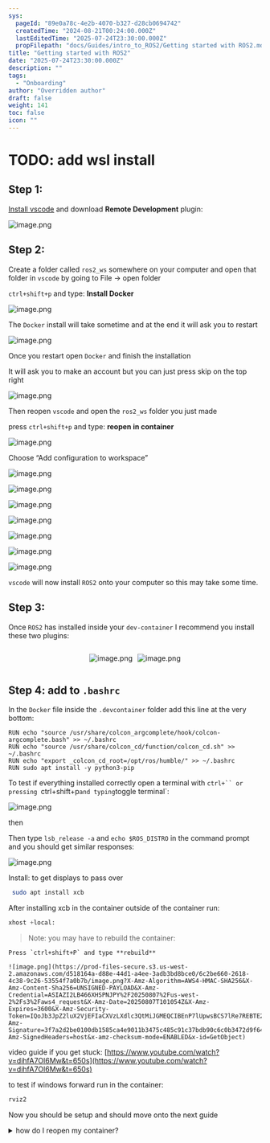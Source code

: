 ```yaml
---
sys:
  pageId: "89e0a78c-4e2b-4070-b327-d28cb0694742"
  createdTime: "2024-08-21T00:24:00.000Z"
  lastEditedTime: "2025-07-24T23:30:00.000Z"
  propFilepath: "docs/Guides/intro_to_ROS2/Getting started with ROS2.md"
title: "Getting started with ROS2"
date: "2025-07-24T23:30:00.000Z"
description: ""
tags:
  - "Onboarding"
author: "Overridden author"
draft: false
weight: 141
toc: false
icon: ""
---
```


# TODO: add wsl install

## Step 1:

[Install vscode](https://code.visualstudio.com/download) and download **Remote Development** plugin:

![image.png](https://prod-files-secure.s3.us-west-2.amazonaws.com/d518164a-d88e-44d1-a4ee-3adb3bd8bce0/efb52993-1881-4a40-b95e-6f020334f022/image.png?X-Amz-Algorithm=AWS4-HMAC-SHA256&X-Amz-Content-Sha256=UNSIGNED-PAYLOAD&X-Amz-Credential=ASIAZI2LB4664PAUS3AZ%2F20250807%2Fus-west-2%2Fs3%2Faws4_request&X-Amz-Date=20250807T101041Z&X-Amz-Expires=3600&X-Amz-Security-Token=IQoJb3JpZ2luX2VjEFIaCXVzLXdlc3QtMiJHMEUCIQDsiLt7%2FNgv3R3E5b4fFFTwEfh%2F3fDCPuwLA5jNWQMi%2FgIgHVkOQMn%2BTD5Y1YgSxpCPoczE5LJFhlc%2FGBbpC5SwC%2FYqiAQIiv%2F%2F%2F%2F%2F%2F%2F%2F%2F%2FARAAGgw2Mzc0MjMxODM4MDUiDDXIje5OE1reRObA0yrcA341%2BDxPztk0qO1mRsq8Eh%2BXBH0glf5WLM155izmfAdqDjpIVwEg%2FyjOMaq31ZfqB3oo0qPiuTTehJatfCpt%2BCpqwoooHSyG2BOQXU3sav1UbIT1OL6q9t%2FirVHOWSVTbskcXPKdyK7hWKtpmIcqzMQUBZm3yyV5G%2BLmp63BxC2d3zKzbTun2Dmic5CGksGJoVNm%2Bg57Qg1lkF%2Flm4szpYMh0EMzOycW8uiwwJkeKL%2BBYRwUySbcywHLmDZ8BRX6892ow9E5JiVrotEdxByNE7a8iMs%2BjcuwmO0aFALjbvfvtjq8NPGNgmJd8ivojQ6QpnkYa7YGAjjyYHb%2BPbk7Ynulvs%2BUkWRTREJWo1%2BD4FpPVSr%2FlAMxavirzN%2FkodmAW7wrwEeKH0VzkpQIhzx0gbQMvrE%2BfcCE2McQNa9bmISaFr1s4WktBEsuonD43Xv57QKYYfMv5mp5ckbzyXkC6wiMAOrQ2dytNTv3DPaiDkmNsL4bQZpcUwdsjrT59cNqjot%2Fyh4cCMufqkdcszyGgodYDi1ToO0RlGcD%2BJLTLcP3OQAoFGqkPH7Yhww7xCzUsAFCQo2exL630EB7mjWRVDTDykrKxQJMtNH5P5IRLd7A9IJeb6l%2FljZDk7oGMLPj0cQGOqUB9S0bj8SDpLvzqfSwgjyxo2vdQB0T2F5kio3HULWXJQWUPlkDIlk5Hzo86Cego28E1ZGU4rJRDSisux17kvAYCXDy1HhdvTowVas2o8t5e52NipOzfKA35euUg0%2FPNQmZhWqXZPf3SLHOffFZSHQVlcnw4Ilx8%2BAdTDAglU6oubmvFrp%2FhEZVL3svhtAdw5FNJop%2FoyqEsaF1OctfMMc4Xj1f2we%2F&X-Amz-Signature=ba1afd7fd47e4321164fd5e79cd3bea1bf5b0484da9ce04138616939c0f27c21&X-Amz-SignedHeaders=host&x-amz-checksum-mode=ENABLED&x-id=GetObject)

## Step 2:

Create a folder called `ros2_ws` somewhere on your computer and open that folder in `vscode` by going to File → open folder 

`ctrl+shift+p` and type: **Install Docker**

![image.png](https://prod-files-secure.s3.us-west-2.amazonaws.com/d518164a-d88e-44d1-a4ee-3adb3bd8bce0/2269dc0e-1cd5-47ff-bceb-c04ad9b2eab0/image.png?X-Amz-Algorithm=AWS4-HMAC-SHA256&X-Amz-Content-Sha256=UNSIGNED-PAYLOAD&X-Amz-Credential=ASIAZI2LB4664PAUS3AZ%2F20250807%2Fus-west-2%2Fs3%2Faws4_request&X-Amz-Date=20250807T101041Z&X-Amz-Expires=3600&X-Amz-Security-Token=IQoJb3JpZ2luX2VjEFIaCXVzLXdlc3QtMiJHMEUCIQDsiLt7%2FNgv3R3E5b4fFFTwEfh%2F3fDCPuwLA5jNWQMi%2FgIgHVkOQMn%2BTD5Y1YgSxpCPoczE5LJFhlc%2FGBbpC5SwC%2FYqiAQIiv%2F%2F%2F%2F%2F%2F%2F%2F%2F%2FARAAGgw2Mzc0MjMxODM4MDUiDDXIje5OE1reRObA0yrcA341%2BDxPztk0qO1mRsq8Eh%2BXBH0glf5WLM155izmfAdqDjpIVwEg%2FyjOMaq31ZfqB3oo0qPiuTTehJatfCpt%2BCpqwoooHSyG2BOQXU3sav1UbIT1OL6q9t%2FirVHOWSVTbskcXPKdyK7hWKtpmIcqzMQUBZm3yyV5G%2BLmp63BxC2d3zKzbTun2Dmic5CGksGJoVNm%2Bg57Qg1lkF%2Flm4szpYMh0EMzOycW8uiwwJkeKL%2BBYRwUySbcywHLmDZ8BRX6892ow9E5JiVrotEdxByNE7a8iMs%2BjcuwmO0aFALjbvfvtjq8NPGNgmJd8ivojQ6QpnkYa7YGAjjyYHb%2BPbk7Ynulvs%2BUkWRTREJWo1%2BD4FpPVSr%2FlAMxavirzN%2FkodmAW7wrwEeKH0VzkpQIhzx0gbQMvrE%2BfcCE2McQNa9bmISaFr1s4WktBEsuonD43Xv57QKYYfMv5mp5ckbzyXkC6wiMAOrQ2dytNTv3DPaiDkmNsL4bQZpcUwdsjrT59cNqjot%2Fyh4cCMufqkdcszyGgodYDi1ToO0RlGcD%2BJLTLcP3OQAoFGqkPH7Yhww7xCzUsAFCQo2exL630EB7mjWRVDTDykrKxQJMtNH5P5IRLd7A9IJeb6l%2FljZDk7oGMLPj0cQGOqUB9S0bj8SDpLvzqfSwgjyxo2vdQB0T2F5kio3HULWXJQWUPlkDIlk5Hzo86Cego28E1ZGU4rJRDSisux17kvAYCXDy1HhdvTowVas2o8t5e52NipOzfKA35euUg0%2FPNQmZhWqXZPf3SLHOffFZSHQVlcnw4Ilx8%2BAdTDAglU6oubmvFrp%2FhEZVL3svhtAdw5FNJop%2FoyqEsaF1OctfMMc4Xj1f2we%2F&X-Amz-Signature=98bbb2e47c9d57ed586ab45aed283b7cdb7fc8429f754a632a8393c61cc21c6e&X-Amz-SignedHeaders=host&x-amz-checksum-mode=ENABLED&x-id=GetObject)

The `Docker` install will take sometime and at the end it will ask you to restart

![image.png](https://prod-files-secure.s3.us-west-2.amazonaws.com/d518164a-d88e-44d1-a4ee-3adb3bd8bce0/ed233f78-be33-4b1f-b89c-9c346c0e961e/image.png?X-Amz-Algorithm=AWS4-HMAC-SHA256&X-Amz-Content-Sha256=UNSIGNED-PAYLOAD&X-Amz-Credential=ASIAZI2LB4664PAUS3AZ%2F20250807%2Fus-west-2%2Fs3%2Faws4_request&X-Amz-Date=20250807T101041Z&X-Amz-Expires=3600&X-Amz-Security-Token=IQoJb3JpZ2luX2VjEFIaCXVzLXdlc3QtMiJHMEUCIQDsiLt7%2FNgv3R3E5b4fFFTwEfh%2F3fDCPuwLA5jNWQMi%2FgIgHVkOQMn%2BTD5Y1YgSxpCPoczE5LJFhlc%2FGBbpC5SwC%2FYqiAQIiv%2F%2F%2F%2F%2F%2F%2F%2F%2F%2FARAAGgw2Mzc0MjMxODM4MDUiDDXIje5OE1reRObA0yrcA341%2BDxPztk0qO1mRsq8Eh%2BXBH0glf5WLM155izmfAdqDjpIVwEg%2FyjOMaq31ZfqB3oo0qPiuTTehJatfCpt%2BCpqwoooHSyG2BOQXU3sav1UbIT1OL6q9t%2FirVHOWSVTbskcXPKdyK7hWKtpmIcqzMQUBZm3yyV5G%2BLmp63BxC2d3zKzbTun2Dmic5CGksGJoVNm%2Bg57Qg1lkF%2Flm4szpYMh0EMzOycW8uiwwJkeKL%2BBYRwUySbcywHLmDZ8BRX6892ow9E5JiVrotEdxByNE7a8iMs%2BjcuwmO0aFALjbvfvtjq8NPGNgmJd8ivojQ6QpnkYa7YGAjjyYHb%2BPbk7Ynulvs%2BUkWRTREJWo1%2BD4FpPVSr%2FlAMxavirzN%2FkodmAW7wrwEeKH0VzkpQIhzx0gbQMvrE%2BfcCE2McQNa9bmISaFr1s4WktBEsuonD43Xv57QKYYfMv5mp5ckbzyXkC6wiMAOrQ2dytNTv3DPaiDkmNsL4bQZpcUwdsjrT59cNqjot%2Fyh4cCMufqkdcszyGgodYDi1ToO0RlGcD%2BJLTLcP3OQAoFGqkPH7Yhww7xCzUsAFCQo2exL630EB7mjWRVDTDykrKxQJMtNH5P5IRLd7A9IJeb6l%2FljZDk7oGMLPj0cQGOqUB9S0bj8SDpLvzqfSwgjyxo2vdQB0T2F5kio3HULWXJQWUPlkDIlk5Hzo86Cego28E1ZGU4rJRDSisux17kvAYCXDy1HhdvTowVas2o8t5e52NipOzfKA35euUg0%2FPNQmZhWqXZPf3SLHOffFZSHQVlcnw4Ilx8%2BAdTDAglU6oubmvFrp%2FhEZVL3svhtAdw5FNJop%2FoyqEsaF1OctfMMc4Xj1f2we%2F&X-Amz-Signature=83252d6b57ad07a203076405a06feb42f16ad3517dd4f4bb1e30068b4abebff4&X-Amz-SignedHeaders=host&x-amz-checksum-mode=ENABLED&x-id=GetObject)

Once you restart open `Docker` and finish the installation

It will ask you to make an account but you can just press skip on the top right

![image.png](https://prod-files-secure.s3.us-west-2.amazonaws.com/d518164a-d88e-44d1-a4ee-3adb3bd8bce0/21010ad9-1659-4fd9-9f59-9932a09b2a3d/image.png?X-Amz-Algorithm=AWS4-HMAC-SHA256&X-Amz-Content-Sha256=UNSIGNED-PAYLOAD&X-Amz-Credential=ASIAZI2LB4664PAUS3AZ%2F20250807%2Fus-west-2%2Fs3%2Faws4_request&X-Amz-Date=20250807T101041Z&X-Amz-Expires=3600&X-Amz-Security-Token=IQoJb3JpZ2luX2VjEFIaCXVzLXdlc3QtMiJHMEUCIQDsiLt7%2FNgv3R3E5b4fFFTwEfh%2F3fDCPuwLA5jNWQMi%2FgIgHVkOQMn%2BTD5Y1YgSxpCPoczE5LJFhlc%2FGBbpC5SwC%2FYqiAQIiv%2F%2F%2F%2F%2F%2F%2F%2F%2F%2FARAAGgw2Mzc0MjMxODM4MDUiDDXIje5OE1reRObA0yrcA341%2BDxPztk0qO1mRsq8Eh%2BXBH0glf5WLM155izmfAdqDjpIVwEg%2FyjOMaq31ZfqB3oo0qPiuTTehJatfCpt%2BCpqwoooHSyG2BOQXU3sav1UbIT1OL6q9t%2FirVHOWSVTbskcXPKdyK7hWKtpmIcqzMQUBZm3yyV5G%2BLmp63BxC2d3zKzbTun2Dmic5CGksGJoVNm%2Bg57Qg1lkF%2Flm4szpYMh0EMzOycW8uiwwJkeKL%2BBYRwUySbcywHLmDZ8BRX6892ow9E5JiVrotEdxByNE7a8iMs%2BjcuwmO0aFALjbvfvtjq8NPGNgmJd8ivojQ6QpnkYa7YGAjjyYHb%2BPbk7Ynulvs%2BUkWRTREJWo1%2BD4FpPVSr%2FlAMxavirzN%2FkodmAW7wrwEeKH0VzkpQIhzx0gbQMvrE%2BfcCE2McQNa9bmISaFr1s4WktBEsuonD43Xv57QKYYfMv5mp5ckbzyXkC6wiMAOrQ2dytNTv3DPaiDkmNsL4bQZpcUwdsjrT59cNqjot%2Fyh4cCMufqkdcszyGgodYDi1ToO0RlGcD%2BJLTLcP3OQAoFGqkPH7Yhww7xCzUsAFCQo2exL630EB7mjWRVDTDykrKxQJMtNH5P5IRLd7A9IJeb6l%2FljZDk7oGMLPj0cQGOqUB9S0bj8SDpLvzqfSwgjyxo2vdQB0T2F5kio3HULWXJQWUPlkDIlk5Hzo86Cego28E1ZGU4rJRDSisux17kvAYCXDy1HhdvTowVas2o8t5e52NipOzfKA35euUg0%2FPNQmZhWqXZPf3SLHOffFZSHQVlcnw4Ilx8%2BAdTDAglU6oubmvFrp%2FhEZVL3svhtAdw5FNJop%2FoyqEsaF1OctfMMc4Xj1f2we%2F&X-Amz-Signature=6e4ea7904d4a512afbfc4750e4e297c35d078f7b692fa0db2c230d0d0c764c88&X-Amz-SignedHeaders=host&x-amz-checksum-mode=ENABLED&x-id=GetObject)

Then reopen `vscode` and open the `ros2_ws` folder you just made

press `ctrl+shift+p` and type: **reopen in container**

![image.png](https://prod-files-secure.s3.us-west-2.amazonaws.com/d518164a-d88e-44d1-a4ee-3adb3bd8bce0/4e93b8c2-41ad-488c-8095-c74205196118/image.png?X-Amz-Algorithm=AWS4-HMAC-SHA256&X-Amz-Content-Sha256=UNSIGNED-PAYLOAD&X-Amz-Credential=ASIAZI2LB4664PAUS3AZ%2F20250807%2Fus-west-2%2Fs3%2Faws4_request&X-Amz-Date=20250807T101041Z&X-Amz-Expires=3600&X-Amz-Security-Token=IQoJb3JpZ2luX2VjEFIaCXVzLXdlc3QtMiJHMEUCIQDsiLt7%2FNgv3R3E5b4fFFTwEfh%2F3fDCPuwLA5jNWQMi%2FgIgHVkOQMn%2BTD5Y1YgSxpCPoczE5LJFhlc%2FGBbpC5SwC%2FYqiAQIiv%2F%2F%2F%2F%2F%2F%2F%2F%2F%2FARAAGgw2Mzc0MjMxODM4MDUiDDXIje5OE1reRObA0yrcA341%2BDxPztk0qO1mRsq8Eh%2BXBH0glf5WLM155izmfAdqDjpIVwEg%2FyjOMaq31ZfqB3oo0qPiuTTehJatfCpt%2BCpqwoooHSyG2BOQXU3sav1UbIT1OL6q9t%2FirVHOWSVTbskcXPKdyK7hWKtpmIcqzMQUBZm3yyV5G%2BLmp63BxC2d3zKzbTun2Dmic5CGksGJoVNm%2Bg57Qg1lkF%2Flm4szpYMh0EMzOycW8uiwwJkeKL%2BBYRwUySbcywHLmDZ8BRX6892ow9E5JiVrotEdxByNE7a8iMs%2BjcuwmO0aFALjbvfvtjq8NPGNgmJd8ivojQ6QpnkYa7YGAjjyYHb%2BPbk7Ynulvs%2BUkWRTREJWo1%2BD4FpPVSr%2FlAMxavirzN%2FkodmAW7wrwEeKH0VzkpQIhzx0gbQMvrE%2BfcCE2McQNa9bmISaFr1s4WktBEsuonD43Xv57QKYYfMv5mp5ckbzyXkC6wiMAOrQ2dytNTv3DPaiDkmNsL4bQZpcUwdsjrT59cNqjot%2Fyh4cCMufqkdcszyGgodYDi1ToO0RlGcD%2BJLTLcP3OQAoFGqkPH7Yhww7xCzUsAFCQo2exL630EB7mjWRVDTDykrKxQJMtNH5P5IRLd7A9IJeb6l%2FljZDk7oGMLPj0cQGOqUB9S0bj8SDpLvzqfSwgjyxo2vdQB0T2F5kio3HULWXJQWUPlkDIlk5Hzo86Cego28E1ZGU4rJRDSisux17kvAYCXDy1HhdvTowVas2o8t5e52NipOzfKA35euUg0%2FPNQmZhWqXZPf3SLHOffFZSHQVlcnw4Ilx8%2BAdTDAglU6oubmvFrp%2FhEZVL3svhtAdw5FNJop%2FoyqEsaF1OctfMMc4Xj1f2we%2F&X-Amz-Signature=b486652cfa04b41d665274d8bbdd9c464e34ded71104159a17c6950071dabca4&X-Amz-SignedHeaders=host&x-amz-checksum-mode=ENABLED&x-id=GetObject)

Choose “Add configuration to workspace”

![image.png](https://prod-files-secure.s3.us-west-2.amazonaws.com/d518164a-d88e-44d1-a4ee-3adb3bd8bce0/9560b282-5060-4989-ba37-97e7b2c22476/image.png?X-Amz-Algorithm=AWS4-HMAC-SHA256&X-Amz-Content-Sha256=UNSIGNED-PAYLOAD&X-Amz-Credential=ASIAZI2LB4664PAUS3AZ%2F20250807%2Fus-west-2%2Fs3%2Faws4_request&X-Amz-Date=20250807T101041Z&X-Amz-Expires=3600&X-Amz-Security-Token=IQoJb3JpZ2luX2VjEFIaCXVzLXdlc3QtMiJHMEUCIQDsiLt7%2FNgv3R3E5b4fFFTwEfh%2F3fDCPuwLA5jNWQMi%2FgIgHVkOQMn%2BTD5Y1YgSxpCPoczE5LJFhlc%2FGBbpC5SwC%2FYqiAQIiv%2F%2F%2F%2F%2F%2F%2F%2F%2F%2FARAAGgw2Mzc0MjMxODM4MDUiDDXIje5OE1reRObA0yrcA341%2BDxPztk0qO1mRsq8Eh%2BXBH0glf5WLM155izmfAdqDjpIVwEg%2FyjOMaq31ZfqB3oo0qPiuTTehJatfCpt%2BCpqwoooHSyG2BOQXU3sav1UbIT1OL6q9t%2FirVHOWSVTbskcXPKdyK7hWKtpmIcqzMQUBZm3yyV5G%2BLmp63BxC2d3zKzbTun2Dmic5CGksGJoVNm%2Bg57Qg1lkF%2Flm4szpYMh0EMzOycW8uiwwJkeKL%2BBYRwUySbcywHLmDZ8BRX6892ow9E5JiVrotEdxByNE7a8iMs%2BjcuwmO0aFALjbvfvtjq8NPGNgmJd8ivojQ6QpnkYa7YGAjjyYHb%2BPbk7Ynulvs%2BUkWRTREJWo1%2BD4FpPVSr%2FlAMxavirzN%2FkodmAW7wrwEeKH0VzkpQIhzx0gbQMvrE%2BfcCE2McQNa9bmISaFr1s4WktBEsuonD43Xv57QKYYfMv5mp5ckbzyXkC6wiMAOrQ2dytNTv3DPaiDkmNsL4bQZpcUwdsjrT59cNqjot%2Fyh4cCMufqkdcszyGgodYDi1ToO0RlGcD%2BJLTLcP3OQAoFGqkPH7Yhww7xCzUsAFCQo2exL630EB7mjWRVDTDykrKxQJMtNH5P5IRLd7A9IJeb6l%2FljZDk7oGMLPj0cQGOqUB9S0bj8SDpLvzqfSwgjyxo2vdQB0T2F5kio3HULWXJQWUPlkDIlk5Hzo86Cego28E1ZGU4rJRDSisux17kvAYCXDy1HhdvTowVas2o8t5e52NipOzfKA35euUg0%2FPNQmZhWqXZPf3SLHOffFZSHQVlcnw4Ilx8%2BAdTDAglU6oubmvFrp%2FhEZVL3svhtAdw5FNJop%2FoyqEsaF1OctfMMc4Xj1f2we%2F&X-Amz-Signature=54f0987d94205d57753142b5e87b6c81d9b4c9c6411423866ce3661aa8b650d6&X-Amz-SignedHeaders=host&x-amz-checksum-mode=ENABLED&x-id=GetObject)

![image.png](https://prod-files-secure.s3.us-west-2.amazonaws.com/d518164a-d88e-44d1-a4ee-3adb3bd8bce0/2ee63f81-886b-48e8-a553-dc6e5eac99e4/image.png?X-Amz-Algorithm=AWS4-HMAC-SHA256&X-Amz-Content-Sha256=UNSIGNED-PAYLOAD&X-Amz-Credential=ASIAZI2LB4664PAUS3AZ%2F20250807%2Fus-west-2%2Fs3%2Faws4_request&X-Amz-Date=20250807T101041Z&X-Amz-Expires=3600&X-Amz-Security-Token=IQoJb3JpZ2luX2VjEFIaCXVzLXdlc3QtMiJHMEUCIQDsiLt7%2FNgv3R3E5b4fFFTwEfh%2F3fDCPuwLA5jNWQMi%2FgIgHVkOQMn%2BTD5Y1YgSxpCPoczE5LJFhlc%2FGBbpC5SwC%2FYqiAQIiv%2F%2F%2F%2F%2F%2F%2F%2F%2F%2FARAAGgw2Mzc0MjMxODM4MDUiDDXIje5OE1reRObA0yrcA341%2BDxPztk0qO1mRsq8Eh%2BXBH0glf5WLM155izmfAdqDjpIVwEg%2FyjOMaq31ZfqB3oo0qPiuTTehJatfCpt%2BCpqwoooHSyG2BOQXU3sav1UbIT1OL6q9t%2FirVHOWSVTbskcXPKdyK7hWKtpmIcqzMQUBZm3yyV5G%2BLmp63BxC2d3zKzbTun2Dmic5CGksGJoVNm%2Bg57Qg1lkF%2Flm4szpYMh0EMzOycW8uiwwJkeKL%2BBYRwUySbcywHLmDZ8BRX6892ow9E5JiVrotEdxByNE7a8iMs%2BjcuwmO0aFALjbvfvtjq8NPGNgmJd8ivojQ6QpnkYa7YGAjjyYHb%2BPbk7Ynulvs%2BUkWRTREJWo1%2BD4FpPVSr%2FlAMxavirzN%2FkodmAW7wrwEeKH0VzkpQIhzx0gbQMvrE%2BfcCE2McQNa9bmISaFr1s4WktBEsuonD43Xv57QKYYfMv5mp5ckbzyXkC6wiMAOrQ2dytNTv3DPaiDkmNsL4bQZpcUwdsjrT59cNqjot%2Fyh4cCMufqkdcszyGgodYDi1ToO0RlGcD%2BJLTLcP3OQAoFGqkPH7Yhww7xCzUsAFCQo2exL630EB7mjWRVDTDykrKxQJMtNH5P5IRLd7A9IJeb6l%2FljZDk7oGMLPj0cQGOqUB9S0bj8SDpLvzqfSwgjyxo2vdQB0T2F5kio3HULWXJQWUPlkDIlk5Hzo86Cego28E1ZGU4rJRDSisux17kvAYCXDy1HhdvTowVas2o8t5e52NipOzfKA35euUg0%2FPNQmZhWqXZPf3SLHOffFZSHQVlcnw4Ilx8%2BAdTDAglU6oubmvFrp%2FhEZVL3svhtAdw5FNJop%2FoyqEsaF1OctfMMc4Xj1f2we%2F&X-Amz-Signature=7507ed713bf0ab4ff97e6eabd20f62c14c06257d0745fb93036cff09864d4adf&X-Amz-SignedHeaders=host&x-amz-checksum-mode=ENABLED&x-id=GetObject)

![image.png](https://prod-files-secure.s3.us-west-2.amazonaws.com/d518164a-d88e-44d1-a4ee-3adb3bd8bce0/e0fd626c-c8b6-4b2c-95d1-fa4c26514504/image.png?X-Amz-Algorithm=AWS4-HMAC-SHA256&X-Amz-Content-Sha256=UNSIGNED-PAYLOAD&X-Amz-Credential=ASIAZI2LB4664PAUS3AZ%2F20250807%2Fus-west-2%2Fs3%2Faws4_request&X-Amz-Date=20250807T101041Z&X-Amz-Expires=3600&X-Amz-Security-Token=IQoJb3JpZ2luX2VjEFIaCXVzLXdlc3QtMiJHMEUCIQDsiLt7%2FNgv3R3E5b4fFFTwEfh%2F3fDCPuwLA5jNWQMi%2FgIgHVkOQMn%2BTD5Y1YgSxpCPoczE5LJFhlc%2FGBbpC5SwC%2FYqiAQIiv%2F%2F%2F%2F%2F%2F%2F%2F%2F%2FARAAGgw2Mzc0MjMxODM4MDUiDDXIje5OE1reRObA0yrcA341%2BDxPztk0qO1mRsq8Eh%2BXBH0glf5WLM155izmfAdqDjpIVwEg%2FyjOMaq31ZfqB3oo0qPiuTTehJatfCpt%2BCpqwoooHSyG2BOQXU3sav1UbIT1OL6q9t%2FirVHOWSVTbskcXPKdyK7hWKtpmIcqzMQUBZm3yyV5G%2BLmp63BxC2d3zKzbTun2Dmic5CGksGJoVNm%2Bg57Qg1lkF%2Flm4szpYMh0EMzOycW8uiwwJkeKL%2BBYRwUySbcywHLmDZ8BRX6892ow9E5JiVrotEdxByNE7a8iMs%2BjcuwmO0aFALjbvfvtjq8NPGNgmJd8ivojQ6QpnkYa7YGAjjyYHb%2BPbk7Ynulvs%2BUkWRTREJWo1%2BD4FpPVSr%2FlAMxavirzN%2FkodmAW7wrwEeKH0VzkpQIhzx0gbQMvrE%2BfcCE2McQNa9bmISaFr1s4WktBEsuonD43Xv57QKYYfMv5mp5ckbzyXkC6wiMAOrQ2dytNTv3DPaiDkmNsL4bQZpcUwdsjrT59cNqjot%2Fyh4cCMufqkdcszyGgodYDi1ToO0RlGcD%2BJLTLcP3OQAoFGqkPH7Yhww7xCzUsAFCQo2exL630EB7mjWRVDTDykrKxQJMtNH5P5IRLd7A9IJeb6l%2FljZDk7oGMLPj0cQGOqUB9S0bj8SDpLvzqfSwgjyxo2vdQB0T2F5kio3HULWXJQWUPlkDIlk5Hzo86Cego28E1ZGU4rJRDSisux17kvAYCXDy1HhdvTowVas2o8t5e52NipOzfKA35euUg0%2FPNQmZhWqXZPf3SLHOffFZSHQVlcnw4Ilx8%2BAdTDAglU6oubmvFrp%2FhEZVL3svhtAdw5FNJop%2FoyqEsaF1OctfMMc4Xj1f2we%2F&X-Amz-Signature=bf5e86b6d87c55c95065ce1bab2a9081c2b1afbd7f019af277a9e8f5b0346cff&X-Amz-SignedHeaders=host&x-amz-checksum-mode=ENABLED&x-id=GetObject)

![image.png](https://prod-files-secure.s3.us-west-2.amazonaws.com/d518164a-d88e-44d1-a4ee-3adb3bd8bce0/a2e13f50-d2ab-4719-a4c2-7ced634bfc9d/image.png?X-Amz-Algorithm=AWS4-HMAC-SHA256&X-Amz-Content-Sha256=UNSIGNED-PAYLOAD&X-Amz-Credential=ASIAZI2LB4664PAUS3AZ%2F20250807%2Fus-west-2%2Fs3%2Faws4_request&X-Amz-Date=20250807T101041Z&X-Amz-Expires=3600&X-Amz-Security-Token=IQoJb3JpZ2luX2VjEFIaCXVzLXdlc3QtMiJHMEUCIQDsiLt7%2FNgv3R3E5b4fFFTwEfh%2F3fDCPuwLA5jNWQMi%2FgIgHVkOQMn%2BTD5Y1YgSxpCPoczE5LJFhlc%2FGBbpC5SwC%2FYqiAQIiv%2F%2F%2F%2F%2F%2F%2F%2F%2F%2FARAAGgw2Mzc0MjMxODM4MDUiDDXIje5OE1reRObA0yrcA341%2BDxPztk0qO1mRsq8Eh%2BXBH0glf5WLM155izmfAdqDjpIVwEg%2FyjOMaq31ZfqB3oo0qPiuTTehJatfCpt%2BCpqwoooHSyG2BOQXU3sav1UbIT1OL6q9t%2FirVHOWSVTbskcXPKdyK7hWKtpmIcqzMQUBZm3yyV5G%2BLmp63BxC2d3zKzbTun2Dmic5CGksGJoVNm%2Bg57Qg1lkF%2Flm4szpYMh0EMzOycW8uiwwJkeKL%2BBYRwUySbcywHLmDZ8BRX6892ow9E5JiVrotEdxByNE7a8iMs%2BjcuwmO0aFALjbvfvtjq8NPGNgmJd8ivojQ6QpnkYa7YGAjjyYHb%2BPbk7Ynulvs%2BUkWRTREJWo1%2BD4FpPVSr%2FlAMxavirzN%2FkodmAW7wrwEeKH0VzkpQIhzx0gbQMvrE%2BfcCE2McQNa9bmISaFr1s4WktBEsuonD43Xv57QKYYfMv5mp5ckbzyXkC6wiMAOrQ2dytNTv3DPaiDkmNsL4bQZpcUwdsjrT59cNqjot%2Fyh4cCMufqkdcszyGgodYDi1ToO0RlGcD%2BJLTLcP3OQAoFGqkPH7Yhww7xCzUsAFCQo2exL630EB7mjWRVDTDykrKxQJMtNH5P5IRLd7A9IJeb6l%2FljZDk7oGMLPj0cQGOqUB9S0bj8SDpLvzqfSwgjyxo2vdQB0T2F5kio3HULWXJQWUPlkDIlk5Hzo86Cego28E1ZGU4rJRDSisux17kvAYCXDy1HhdvTowVas2o8t5e52NipOzfKA35euUg0%2FPNQmZhWqXZPf3SLHOffFZSHQVlcnw4Ilx8%2BAdTDAglU6oubmvFrp%2FhEZVL3svhtAdw5FNJop%2FoyqEsaF1OctfMMc4Xj1f2we%2F&X-Amz-Signature=83790da51c1c764a50944876a4c16aa21f385ee58a13d3b6ceb9174cb42624a3&X-Amz-SignedHeaders=host&x-amz-checksum-mode=ENABLED&x-id=GetObject)

![image.png](https://prod-files-secure.s3.us-west-2.amazonaws.com/d518164a-d88e-44d1-a4ee-3adb3bd8bce0/6cc478ad-aaba-4bf7-9fcc-403277ab896c/image.png?X-Amz-Algorithm=AWS4-HMAC-SHA256&X-Amz-Content-Sha256=UNSIGNED-PAYLOAD&X-Amz-Credential=ASIAZI2LB4664PAUS3AZ%2F20250807%2Fus-west-2%2Fs3%2Faws4_request&X-Amz-Date=20250807T101041Z&X-Amz-Expires=3600&X-Amz-Security-Token=IQoJb3JpZ2luX2VjEFIaCXVzLXdlc3QtMiJHMEUCIQDsiLt7%2FNgv3R3E5b4fFFTwEfh%2F3fDCPuwLA5jNWQMi%2FgIgHVkOQMn%2BTD5Y1YgSxpCPoczE5LJFhlc%2FGBbpC5SwC%2FYqiAQIiv%2F%2F%2F%2F%2F%2F%2F%2F%2F%2FARAAGgw2Mzc0MjMxODM4MDUiDDXIje5OE1reRObA0yrcA341%2BDxPztk0qO1mRsq8Eh%2BXBH0glf5WLM155izmfAdqDjpIVwEg%2FyjOMaq31ZfqB3oo0qPiuTTehJatfCpt%2BCpqwoooHSyG2BOQXU3sav1UbIT1OL6q9t%2FirVHOWSVTbskcXPKdyK7hWKtpmIcqzMQUBZm3yyV5G%2BLmp63BxC2d3zKzbTun2Dmic5CGksGJoVNm%2Bg57Qg1lkF%2Flm4szpYMh0EMzOycW8uiwwJkeKL%2BBYRwUySbcywHLmDZ8BRX6892ow9E5JiVrotEdxByNE7a8iMs%2BjcuwmO0aFALjbvfvtjq8NPGNgmJd8ivojQ6QpnkYa7YGAjjyYHb%2BPbk7Ynulvs%2BUkWRTREJWo1%2BD4FpPVSr%2FlAMxavirzN%2FkodmAW7wrwEeKH0VzkpQIhzx0gbQMvrE%2BfcCE2McQNa9bmISaFr1s4WktBEsuonD43Xv57QKYYfMv5mp5ckbzyXkC6wiMAOrQ2dytNTv3DPaiDkmNsL4bQZpcUwdsjrT59cNqjot%2Fyh4cCMufqkdcszyGgodYDi1ToO0RlGcD%2BJLTLcP3OQAoFGqkPH7Yhww7xCzUsAFCQo2exL630EB7mjWRVDTDykrKxQJMtNH5P5IRLd7A9IJeb6l%2FljZDk7oGMLPj0cQGOqUB9S0bj8SDpLvzqfSwgjyxo2vdQB0T2F5kio3HULWXJQWUPlkDIlk5Hzo86Cego28E1ZGU4rJRDSisux17kvAYCXDy1HhdvTowVas2o8t5e52NipOzfKA35euUg0%2FPNQmZhWqXZPf3SLHOffFZSHQVlcnw4Ilx8%2BAdTDAglU6oubmvFrp%2FhEZVL3svhtAdw5FNJop%2FoyqEsaF1OctfMMc4Xj1f2we%2F&X-Amz-Signature=8cd051f3e3ca3148ec737cf2addc855ca88d5c167a3cc83258c2f6c12c8a9969&X-Amz-SignedHeaders=host&x-amz-checksum-mode=ENABLED&x-id=GetObject)

![image.png](https://prod-files-secure.s3.us-west-2.amazonaws.com/d518164a-d88e-44d1-a4ee-3adb3bd8bce0/53255b28-f75e-430f-b9e3-c0ac8577e42b/image.png?X-Amz-Algorithm=AWS4-HMAC-SHA256&X-Amz-Content-Sha256=UNSIGNED-PAYLOAD&X-Amz-Credential=ASIAZI2LB4664PAUS3AZ%2F20250807%2Fus-west-2%2Fs3%2Faws4_request&X-Amz-Date=20250807T101041Z&X-Amz-Expires=3600&X-Amz-Security-Token=IQoJb3JpZ2luX2VjEFIaCXVzLXdlc3QtMiJHMEUCIQDsiLt7%2FNgv3R3E5b4fFFTwEfh%2F3fDCPuwLA5jNWQMi%2FgIgHVkOQMn%2BTD5Y1YgSxpCPoczE5LJFhlc%2FGBbpC5SwC%2FYqiAQIiv%2F%2F%2F%2F%2F%2F%2F%2F%2F%2FARAAGgw2Mzc0MjMxODM4MDUiDDXIje5OE1reRObA0yrcA341%2BDxPztk0qO1mRsq8Eh%2BXBH0glf5WLM155izmfAdqDjpIVwEg%2FyjOMaq31ZfqB3oo0qPiuTTehJatfCpt%2BCpqwoooHSyG2BOQXU3sav1UbIT1OL6q9t%2FirVHOWSVTbskcXPKdyK7hWKtpmIcqzMQUBZm3yyV5G%2BLmp63BxC2d3zKzbTun2Dmic5CGksGJoVNm%2Bg57Qg1lkF%2Flm4szpYMh0EMzOycW8uiwwJkeKL%2BBYRwUySbcywHLmDZ8BRX6892ow9E5JiVrotEdxByNE7a8iMs%2BjcuwmO0aFALjbvfvtjq8NPGNgmJd8ivojQ6QpnkYa7YGAjjyYHb%2BPbk7Ynulvs%2BUkWRTREJWo1%2BD4FpPVSr%2FlAMxavirzN%2FkodmAW7wrwEeKH0VzkpQIhzx0gbQMvrE%2BfcCE2McQNa9bmISaFr1s4WktBEsuonD43Xv57QKYYfMv5mp5ckbzyXkC6wiMAOrQ2dytNTv3DPaiDkmNsL4bQZpcUwdsjrT59cNqjot%2Fyh4cCMufqkdcszyGgodYDi1ToO0RlGcD%2BJLTLcP3OQAoFGqkPH7Yhww7xCzUsAFCQo2exL630EB7mjWRVDTDykrKxQJMtNH5P5IRLd7A9IJeb6l%2FljZDk7oGMLPj0cQGOqUB9S0bj8SDpLvzqfSwgjyxo2vdQB0T2F5kio3HULWXJQWUPlkDIlk5Hzo86Cego28E1ZGU4rJRDSisux17kvAYCXDy1HhdvTowVas2o8t5e52NipOzfKA35euUg0%2FPNQmZhWqXZPf3SLHOffFZSHQVlcnw4Ilx8%2BAdTDAglU6oubmvFrp%2FhEZVL3svhtAdw5FNJop%2FoyqEsaF1OctfMMc4Xj1f2we%2F&X-Amz-Signature=e95c3e47a6bf93b6e64e81085e942ec55a8af91b705f0eeadc11267ddd25b84e&X-Amz-SignedHeaders=host&x-amz-checksum-mode=ENABLED&x-id=GetObject)

![image.png](https://prod-files-secure.s3.us-west-2.amazonaws.com/d518164a-d88e-44d1-a4ee-3adb3bd8bce0/7c562767-5af9-4ffb-97d1-327bcdf4ee00/image.png?X-Amz-Algorithm=AWS4-HMAC-SHA256&X-Amz-Content-Sha256=UNSIGNED-PAYLOAD&X-Amz-Credential=ASIAZI2LB4664PAUS3AZ%2F20250807%2Fus-west-2%2Fs3%2Faws4_request&X-Amz-Date=20250807T101041Z&X-Amz-Expires=3600&X-Amz-Security-Token=IQoJb3JpZ2luX2VjEFIaCXVzLXdlc3QtMiJHMEUCIQDsiLt7%2FNgv3R3E5b4fFFTwEfh%2F3fDCPuwLA5jNWQMi%2FgIgHVkOQMn%2BTD5Y1YgSxpCPoczE5LJFhlc%2FGBbpC5SwC%2FYqiAQIiv%2F%2F%2F%2F%2F%2F%2F%2F%2F%2FARAAGgw2Mzc0MjMxODM4MDUiDDXIje5OE1reRObA0yrcA341%2BDxPztk0qO1mRsq8Eh%2BXBH0glf5WLM155izmfAdqDjpIVwEg%2FyjOMaq31ZfqB3oo0qPiuTTehJatfCpt%2BCpqwoooHSyG2BOQXU3sav1UbIT1OL6q9t%2FirVHOWSVTbskcXPKdyK7hWKtpmIcqzMQUBZm3yyV5G%2BLmp63BxC2d3zKzbTun2Dmic5CGksGJoVNm%2Bg57Qg1lkF%2Flm4szpYMh0EMzOycW8uiwwJkeKL%2BBYRwUySbcywHLmDZ8BRX6892ow9E5JiVrotEdxByNE7a8iMs%2BjcuwmO0aFALjbvfvtjq8NPGNgmJd8ivojQ6QpnkYa7YGAjjyYHb%2BPbk7Ynulvs%2BUkWRTREJWo1%2BD4FpPVSr%2FlAMxavirzN%2FkodmAW7wrwEeKH0VzkpQIhzx0gbQMvrE%2BfcCE2McQNa9bmISaFr1s4WktBEsuonD43Xv57QKYYfMv5mp5ckbzyXkC6wiMAOrQ2dytNTv3DPaiDkmNsL4bQZpcUwdsjrT59cNqjot%2Fyh4cCMufqkdcszyGgodYDi1ToO0RlGcD%2BJLTLcP3OQAoFGqkPH7Yhww7xCzUsAFCQo2exL630EB7mjWRVDTDykrKxQJMtNH5P5IRLd7A9IJeb6l%2FljZDk7oGMLPj0cQGOqUB9S0bj8SDpLvzqfSwgjyxo2vdQB0T2F5kio3HULWXJQWUPlkDIlk5Hzo86Cego28E1ZGU4rJRDSisux17kvAYCXDy1HhdvTowVas2o8t5e52NipOzfKA35euUg0%2FPNQmZhWqXZPf3SLHOffFZSHQVlcnw4Ilx8%2BAdTDAglU6oubmvFrp%2FhEZVL3svhtAdw5FNJop%2FoyqEsaF1OctfMMc4Xj1f2we%2F&X-Amz-Signature=de731aca32efc27efbd9ad3e82544d803c8a88a9feaca665da6c2ae81bed659b&X-Amz-SignedHeaders=host&x-amz-checksum-mode=ENABLED&x-id=GetObject)

`vscode` will now install `ROS2` onto your computer so this may take some time.

## Step 3:

Once `ROS2` has installed inside your `dev-container` I recommend you install these two plugins:

<div style="display: flex;flex-direction: row; column-gap:10px; max-width: 630px;justify-content: center;">
<div>

![image.png](https://prod-files-secure.s3.us-west-2.amazonaws.com/d518164a-d88e-44d1-a4ee-3adb3bd8bce0/3fc3d550-5a54-4ba1-ba6b-faa01cdb7369/image.png?X-Amz-Algorithm=AWS4-HMAC-SHA256&X-Amz-Content-Sha256=UNSIGNED-PAYLOAD&X-Amz-Credential=ASIAZI2LB4664NOF55RQ%2F20250807%2Fus-west-2%2Fs3%2Faws4_request&X-Amz-Date=20250807T101050Z&X-Amz-Expires=3600&X-Amz-Security-Token=IQoJb3JpZ2luX2VjEFIaCXVzLXdlc3QtMiJIMEYCIQCIcDtmA9ekGekdtAZT9ymhfa4zJ970Gn7bbgeOcGI7wgIhAM4T7UYvmLnIh6tqQXsFgRG4tWtciLH%2BViK8%2Fme361WLKogECIv%2F%2F%2F%2F%2F%2F%2F%2F%2F%2FwEQABoMNjM3NDIzMTgzODA1Igy0COs%2F1HFEoLaRSEEq3AO1f9SCdQ%2BQYOgjEazIp3llRJgc%2FTApMkr93GwX0ve%2FA0BmLu2Pwg7VCqa5Mm6KvjDIUa7jTqYGUX7g8A8SPFqPNn5XlObyLB8uX%2FQsQgxYaxCkAVzFrDIhy%2B1ylUxXw8%2BWQ2td7oEhfWOh6MyDWkFieFHyAYwVwOjQM2GCr7hLM02VXJTJvHhEtmd7KRunEfL103vURGUuPBF4P59LiaUQvRYM619zskIvIWm4YnhP5Xi4TO0pXEVVDi9thXUoPxpndMBPfHSOyZWL3DrGjfriPyMEPzhdxxctXlHkQQpuhmbFMNkMtfNjpANewLvp3dORq3qhM6VBrLbErt9wmafX99dXQUcNp4jxgNDa3mrOJgIBXHLHN9ORCOnMBHDgVDjTdLj6gDspVG4x4X9li55hd2ZTruUMW1GzLvqvzPxA755rbm0ieOdoOS%2BNJMCHDrpMy4Q0w10MLi8%2BM%2F0BspSXnpSFdgXM6QPdrfvT1rGVWHRai47WHsF58wcbDUOnRX92WHvbTbBwaX7sLGoKdtaCN190TbrUM1BFviJAD3Xw8qN%2BnQtm6lKU%2F5atqWiCP%2FTO%2Bh3PlXY9IQIInghcr%2BLf6uQxri%2FrndqZVF6lHjx7mCmlG3BVp7uiphqqPDDA49HEBjqkAWb0y7O%2Bz0yNZMo%2FGEVKTp6BX8M2eW0n%2BtXBqKfVmhObAwh33UzVJXeZs58gyxk1ooa2h2OVvSx89Q3h4TNuSt0t0ltSsmlOkvumdFbM6SrTvJ1sbSwgoh9xoApmIy%2BSvZqG31l9kQ3Ie2goC%2F4lWe80DLV63ZWmyWH3U3C4KAh2DtFDXhe6xQSheB6raBqdDZwlpTP7gGWJTNLr1UP90ZVHd8pL&X-Amz-Signature=a955f7e85cc0fdea4c2f094311f9544011d09518a57217b986901eeea8a509ac&X-Amz-SignedHeaders=host&x-amz-checksum-mode=ENABLED&x-id=GetObject)

</div>
<div>

![image.png](https://prod-files-secure.s3.us-west-2.amazonaws.com/d518164a-d88e-44d1-a4ee-3adb3bd8bce0/d994cc66-13c2-4093-a5a3-f84cf4601a82/image.png?X-Amz-Algorithm=AWS4-HMAC-SHA256&X-Amz-Content-Sha256=UNSIGNED-PAYLOAD&X-Amz-Credential=ASIAZI2LB466VOWNSO2H%2F20250807%2Fus-west-2%2Fs3%2Faws4_request&X-Amz-Date=20250807T101053Z&X-Amz-Expires=3600&X-Amz-Security-Token=IQoJb3JpZ2luX2VjEFIaCXVzLXdlc3QtMiJGMEQCIBXd%2BF3fIR5agfzO0YJ3adv989UjAwHxeh7SCKtF1OvTAiAOxvgurtbGURQllsQKmPS%2FHUAlOiTxpaNxDBJDrjdUBSqIBAiK%2F%2F%2F%2F%2F%2F%2F%2F%2F%2F8BEAAaDDYzNzQyMzE4MzgwNSIM8QJpxdYehwjhhLIlKtwDw4YQU7cjb3NLm%2Fr%2FRlYYghD2AxfEMzBhIKi6ab%2BlzQHxuU4CskjOJOBpqNdf%2Ftnra6HCDM80HeioKeYfvZlOyMe%2F9RlG8slZC%2Bx8J0er6BqL40r%2FMdKkOePg%2FbPM1mG%2BHy1rq%2BobWCGQnSdy%2FGp4h7%2BkqF4ZfkvaOo6R6WwIPoo2VOjbt5dwhWLvs9txdrn0GnLpTDucIIEiMqqJDCvWdia%2FNSh1a%2BTjH%2F7%2FfdO%2Ba8EEgCHLvA89gxlz4kJ8zC24NsLS6V27bgC76mCogkIwDog%2FCDoJhhKANjNVEDoNsWanmIrwhOJUSDRdZ5PoJu8%2FghUSWhtIpwBBz72vHoGEZQrjL3VjNElvMvieWK1wn1ALX3IRRL01jsjTAl%2FrJvqgxkQbMdDDBCFhlS9VCG9%2F3RiJxKsaEZrPta5uaUfFODSrXfsvmxA%2BzWBJ%2BEMjqO6GS4e4unC8agckiVuoQQWm5GzLGX%2FQ0%2BLyS3ecUPS%2BPSlm3HwtfRh9VE3I1XSQXfRxWG5qDXeLQgDxciGw%2F82%2Blz2%2FHwO3oPbTbh8zwKHhBTB2w%2B6CJD8YDjFElSxQZNXuefDN%2BYjTdWXLhMTHKDptsvMuHMfpf6cdN%2FTP1aUPqA0NekCu45LrbazXaJ4w6%2BTRxAY6pgEErqpKnITgYytrjyh1hxl%2FQD9Erk1mBsMJOICfT0LWq%2BzTwTUsZ%2Bw8rDDBKgKsC8t5m8BK1nflCPtI1MUCTFtnubys2Nme3xX0nMjGXO6Z%2FdIVjmnZY%2FbaVW5z9KOqDrFZM2FAzITdqcqTJ6pG14iZWgJPCyoRDCVGK24VDZlNnMT4U%2FPY63zz3JdELORUSyOCQAZqsEbL5HTld1Bu0pRxW9IbJwn9&X-Amz-Signature=4ec493c4b7102ab81fb7dfb96f64217ea1aca1f08b44a8aa2d82465ff45f751b&X-Amz-SignedHeaders=host&x-amz-checksum-mode=ENABLED&x-id=GetObject)

</div>
</div>

## Step 4: add to `.bashrc`

In the `Docker` file inside the `.devcontainer` folder add this line at the very bottom: 

```docker
RUN echo "source /usr/share/colcon_argcomplete/hook/colcon-argcomplete.bash" >> ~/.bashrc
RUN echo "source /usr/share/colcon_cd/function/colcon_cd.sh" >> ~/.bashrc
RUN echo "export _colcon_cd_root=/opt/ros/humble/" >> ~/.bashrc
RUN sudo apt install -y python3-pip 
```

To test if everything installed correctly open a terminal with `ctrl+`` or pressing `ctrl+shift+p` and typing `toggle terminal`:

![image.png](https://prod-files-secure.s3.us-west-2.amazonaws.com/d518164a-d88e-44d1-a4ee-3adb3bd8bce0/6a4943d8-b04e-4c02-9a58-775f3384d1a5/image.png?X-Amz-Algorithm=AWS4-HMAC-SHA256&X-Amz-Content-Sha256=UNSIGNED-PAYLOAD&X-Amz-Credential=ASIAZI2LB4664PAUS3AZ%2F20250807%2Fus-west-2%2Fs3%2Faws4_request&X-Amz-Date=20250807T101041Z&X-Amz-Expires=3600&X-Amz-Security-Token=IQoJb3JpZ2luX2VjEFIaCXVzLXdlc3QtMiJHMEUCIQDsiLt7%2FNgv3R3E5b4fFFTwEfh%2F3fDCPuwLA5jNWQMi%2FgIgHVkOQMn%2BTD5Y1YgSxpCPoczE5LJFhlc%2FGBbpC5SwC%2FYqiAQIiv%2F%2F%2F%2F%2F%2F%2F%2F%2F%2FARAAGgw2Mzc0MjMxODM4MDUiDDXIje5OE1reRObA0yrcA341%2BDxPztk0qO1mRsq8Eh%2BXBH0glf5WLM155izmfAdqDjpIVwEg%2FyjOMaq31ZfqB3oo0qPiuTTehJatfCpt%2BCpqwoooHSyG2BOQXU3sav1UbIT1OL6q9t%2FirVHOWSVTbskcXPKdyK7hWKtpmIcqzMQUBZm3yyV5G%2BLmp63BxC2d3zKzbTun2Dmic5CGksGJoVNm%2Bg57Qg1lkF%2Flm4szpYMh0EMzOycW8uiwwJkeKL%2BBYRwUySbcywHLmDZ8BRX6892ow9E5JiVrotEdxByNE7a8iMs%2BjcuwmO0aFALjbvfvtjq8NPGNgmJd8ivojQ6QpnkYa7YGAjjyYHb%2BPbk7Ynulvs%2BUkWRTREJWo1%2BD4FpPVSr%2FlAMxavirzN%2FkodmAW7wrwEeKH0VzkpQIhzx0gbQMvrE%2BfcCE2McQNa9bmISaFr1s4WktBEsuonD43Xv57QKYYfMv5mp5ckbzyXkC6wiMAOrQ2dytNTv3DPaiDkmNsL4bQZpcUwdsjrT59cNqjot%2Fyh4cCMufqkdcszyGgodYDi1ToO0RlGcD%2BJLTLcP3OQAoFGqkPH7Yhww7xCzUsAFCQo2exL630EB7mjWRVDTDykrKxQJMtNH5P5IRLd7A9IJeb6l%2FljZDk7oGMLPj0cQGOqUB9S0bj8SDpLvzqfSwgjyxo2vdQB0T2F5kio3HULWXJQWUPlkDIlk5Hzo86Cego28E1ZGU4rJRDSisux17kvAYCXDy1HhdvTowVas2o8t5e52NipOzfKA35euUg0%2FPNQmZhWqXZPf3SLHOffFZSHQVlcnw4Ilx8%2BAdTDAglU6oubmvFrp%2FhEZVL3svhtAdw5FNJop%2FoyqEsaF1OctfMMc4Xj1f2we%2F&X-Amz-Signature=33472cfd23e0f12cfb9fbdcd7c6f1042acdf1ea71f9a4f5c6dfee3f0d695c969&X-Amz-SignedHeaders=host&x-amz-checksum-mode=ENABLED&x-id=GetObject)

then 

Then type `lsb_release -a` and `echo $ROS_DISTRO` in the command prompt and you should get similar responses:

![image.png](https://prod-files-secure.s3.us-west-2.amazonaws.com/d518164a-d88e-44d1-a4ee-3adb3bd8bce0/3e635dec-a805-4e85-8b9e-d000e5b71a4e/image.png?X-Amz-Algorithm=AWS4-HMAC-SHA256&X-Amz-Content-Sha256=UNSIGNED-PAYLOAD&X-Amz-Credential=ASIAZI2LB4664PAUS3AZ%2F20250807%2Fus-west-2%2Fs3%2Faws4_request&X-Amz-Date=20250807T101041Z&X-Amz-Expires=3600&X-Amz-Security-Token=IQoJb3JpZ2luX2VjEFIaCXVzLXdlc3QtMiJHMEUCIQDsiLt7%2FNgv3R3E5b4fFFTwEfh%2F3fDCPuwLA5jNWQMi%2FgIgHVkOQMn%2BTD5Y1YgSxpCPoczE5LJFhlc%2FGBbpC5SwC%2FYqiAQIiv%2F%2F%2F%2F%2F%2F%2F%2F%2F%2FARAAGgw2Mzc0MjMxODM4MDUiDDXIje5OE1reRObA0yrcA341%2BDxPztk0qO1mRsq8Eh%2BXBH0glf5WLM155izmfAdqDjpIVwEg%2FyjOMaq31ZfqB3oo0qPiuTTehJatfCpt%2BCpqwoooHSyG2BOQXU3sav1UbIT1OL6q9t%2FirVHOWSVTbskcXPKdyK7hWKtpmIcqzMQUBZm3yyV5G%2BLmp63BxC2d3zKzbTun2Dmic5CGksGJoVNm%2Bg57Qg1lkF%2Flm4szpYMh0EMzOycW8uiwwJkeKL%2BBYRwUySbcywHLmDZ8BRX6892ow9E5JiVrotEdxByNE7a8iMs%2BjcuwmO0aFALjbvfvtjq8NPGNgmJd8ivojQ6QpnkYa7YGAjjyYHb%2BPbk7Ynulvs%2BUkWRTREJWo1%2BD4FpPVSr%2FlAMxavirzN%2FkodmAW7wrwEeKH0VzkpQIhzx0gbQMvrE%2BfcCE2McQNa9bmISaFr1s4WktBEsuonD43Xv57QKYYfMv5mp5ckbzyXkC6wiMAOrQ2dytNTv3DPaiDkmNsL4bQZpcUwdsjrT59cNqjot%2Fyh4cCMufqkdcszyGgodYDi1ToO0RlGcD%2BJLTLcP3OQAoFGqkPH7Yhww7xCzUsAFCQo2exL630EB7mjWRVDTDykrKxQJMtNH5P5IRLd7A9IJeb6l%2FljZDk7oGMLPj0cQGOqUB9S0bj8SDpLvzqfSwgjyxo2vdQB0T2F5kio3HULWXJQWUPlkDIlk5Hzo86Cego28E1ZGU4rJRDSisux17kvAYCXDy1HhdvTowVas2o8t5e52NipOzfKA35euUg0%2FPNQmZhWqXZPf3SLHOffFZSHQVlcnw4Ilx8%2BAdTDAglU6oubmvFrp%2FhEZVL3svhtAdw5FNJop%2FoyqEsaF1OctfMMc4Xj1f2we%2F&X-Amz-Signature=f8645249ffb0b7c9e6498936db3a38f556bb665767b60e185f2451c9aa05202f&X-Amz-SignedHeaders=host&x-amz-checksum-mode=ENABLED&x-id=GetObject)

Install:  to get displays to pass over

```bash
 sudo apt install xcb
```

After installing xcb in the container outside of the container run:

```python
xhost +local:
```

> Note: you may have to rebuild the container:

	Press `ctrl+shift+P` and type **rebuild**

	![image.png](https://prod-files-secure.s3.us-west-2.amazonaws.com/d518164a-d88e-44d1-a4ee-3adb3bd8bce0/6c2be660-2618-4c38-9c26-53554f7a0b7b/image.png?X-Amz-Algorithm=AWS4-HMAC-SHA256&X-Amz-Content-Sha256=UNSIGNED-PAYLOAD&X-Amz-Credential=ASIAZI2LB466XHSPNJPY%2F20250807%2Fus-west-2%2Fs3%2Faws4_request&X-Amz-Date=20250807T101054Z&X-Amz-Expires=3600&X-Amz-Security-Token=IQoJb3JpZ2luX2VjEFIaCXVzLXdlc3QtMiJGMEQCIBEnP7lUpwsBCS7lRe7REBTE2I6%2BxSeOBW3NGkJ9bdBDAiAS80AKXAm17fF6rU4vLomWRHzs2HJiQb4wsB%2FjFwg%2FciqIBAiL%2F%2F%2F%2F%2F%2F%2F%2F%2F%2F8BEAAaDDYzNzQyMzE4MzgwNSIMyY27IODqwZbiUx9mKtwD4OMlQXiztjpVr80r5nH%2BXJcbX5IbyfQmyneFSBJeHXifnFp1QaBXBcynu0QQ4p2sYmEoap%2FxN3Gxta5xtNvMHygBPh2Cqtd70GaWMCXMpOXxojSJ8%2FUvcF5j90msU83JHGfzfTVsfCEfXW4V2m6mtj5Pg58KcglAwcA%2FogvhqQX58W75BwQ4cKL9PriBraxjj0BD4Uj0XFMtACBR9PmvxnNdT12cPca0gRu5H42GqoQUsuGXR0zZTZlTwUPWjwBA2yvnaSDmiP%2FXjO5UO%2FTiK4VY0ge24L9O2Iux4dVsRJxSEzcFoEUzQDn7MqW5Ial3D1qluDXaeR0O%2BPkitrQmXuq2Icxhcvo2rU3p6gEEf8q8%2FzjgYCBDazP8WhUey2LnY9cX14KBdErmQsCxjm0UpaX9SCYHz9QhVihYQB6pQonQd45mqPF6kzY83wfTGk21J%2FgBRo5su4McOF0T0pQuyVSh4TJYwEeGMJVNOoZo%2Fewzarylbe8GpVeJocCurZ68xINe%2BdYl5qPq61Rc8DfRf8q6BrBH18PVGFXclpAoKxNZqjOlAQI2FtlOxl%2FiAsbH0yXK3OewhTTbMTu0yXmMCkx65FE%2BvW3Hrkl64CXoWguFAkmkqO3z14y54Dcwr%2BPRxAY6pgGE9DN74N6%2FFhSUqFohoAuI0hKXDEdhjev3unPVZnEOPxWgwjn8Ao82H2j7k76Y6jCkHsu8BZJkDL0OENdV2cTQ1I2EumgdNauWpEE%2FB7qAWHnjCzUAebn630Hccj%2FBVnAkEwrT3mY3L65%2FttBhfxo2w5IgJHYebVaJjuW8mgDIwJoiNYHFdN1i2rrOLwJT0yOO%2FgibJ7uG9FRA1FTNiMFOGydUFvJG&X-Amz-Signature=3f7a2d2be0100db1585ca4e9011b3475c485c91c37bdb90c6c0b3472d9f649bd&X-Amz-SignedHeaders=host&x-amz-checksum-mode=ENABLED&x-id=GetObject)

video guide if you get stuck: [https://www.youtube.com/watch?v=dihfA7Ol6Mw&t=650s](https://www.youtube.com/watch?v=dihfA7Ol6Mw&t=650s)

to test if windows forward run in the container:

```bash
rviz2
```

Now you should be setup and should move onto the next guide 

<details>
      <summary>how do I reopen my container?</summary>
      TODO:
  </details>

